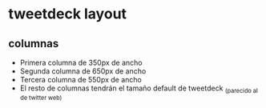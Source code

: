 # tweetdeck layout

## columnas

- Primera columna de 350px de ancho
- Segunda columna de 650px de ancho
- Tercera columna de 550px de ancho
- El resto de columnas tendrán el tamaño default de tweetdeck
 <sub> (parecido al de twitter web) </sub>


